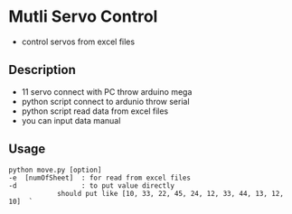 Mutli Servo Control   
=======================
- control servos from excel files     


Description       
------------------------
- 11 servo connect with PC throw arduino mega     
- python script connect to ardunio throw serial    
- python script read data from excel files    
- you can input data manual     


Usage     
-------------------------
```
python move.py [option]    
-e  [numOfSheet]  : for read from excel files           
-d                : to put value directly           
		    should put like [10, 33, 22, 45, 24, 12, 33, 44, 13, 12, 10]  `
```

